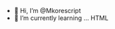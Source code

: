- 👋 Hi, I’m @Mkorescript
- 🌱 I’m currently learning ... HTML


<!---
Mkorescript/Mkorescript is a ✨ special ✨ repository because its `README.md` (this file) appears on your GitHub profile.
You can click the Preview link to take a look at your changes.
--->
